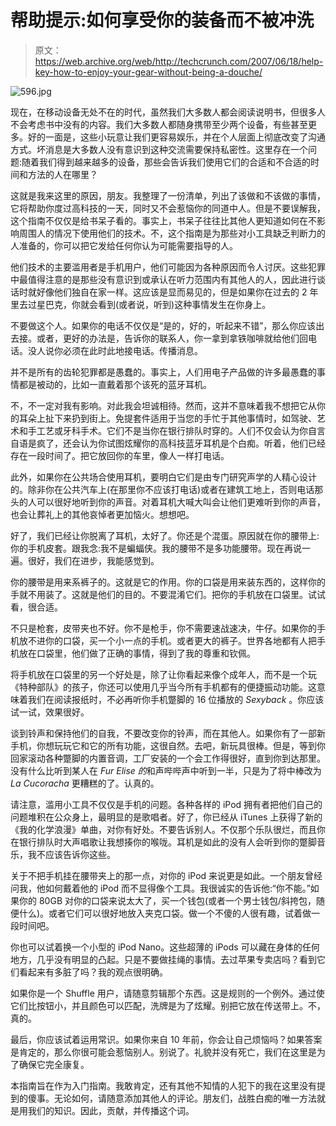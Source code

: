 # 帮助提示:如何享受你的装备而不被冲洗

> 原文：<https://web.archive.org/web/http://techcrunch.com/2007/06/18/help-key-how-to-enjoy-your-gear-without-being-a-douche/>

![596.jpg](img/08632b2262e60706bf1233a50d4f5d4d.png)

现在，在移动设备无处不在的时代，虽然我们大多数人都会阅读说明书，但很多人不会考虑书中没有的内容。我们大多数人都随身携带至少两个设备，有些甚至更多。好的一面是，这些小玩意让我们更容易娱乐，并在个人层面上彻底改变了沟通方式。坏消息是大多数人没有意识到这种交流需要保持私密性。这里存在一个问题:随着我们得到越来越多的设备，那些会告诉我们使用它们的合适和不合适的时间和方法的人在哪里？

这就是我来这里的原因，朋友。我整理了一份清单，列出了该做和不该做的事情，它将帮助你度过高科技的一天，同时又不会惹恼你的同道中人。但是不要误解我，这个指南不仅仅是给书呆子看的。事实上，书呆子往往比其他人更知道如何在不影响周围人的情况下使用他们的技术。不，这个指南是为那些对小工具缺乏判断力的人准备的，你可以把它发给任何你认为可能需要指导的人。

他们技术的主要滥用者是手机用户，他们可能因为各种原因而令人讨厌。这些犯罪中最值得注意的是那些没有意识到或承认在听力范围内有其他人的人，因此进行谈话时就好像他们独自在家一样。这应该是显而易见的，但是如果你在过去的 2 年里去过星巴克，你就会看到(或者说，听到)这种事情发生在你身上。

不要做这个人。如果你的电话不仅仅是“是的，好的，听起来不错”，那么你应该出去接。或者，更好的办法是，告诉你的联系人，你一拿到拿铁咖啡就给他们回电话。没人说你必须在此时此地接电话。传播消息。

并不是所有的齿轮犯罪都是愚蠢的。事实上，人们用电子产品做的许多最愚蠢的事情都是被动的，比如一直戴着那个该死的蓝牙耳机。

不，不一定对我有影响。对此我会坦诚相待。然而，这并不意味着我不想把它从你的耳朵上扯下来扔到街上。免提套件适用于当您的手忙于其他事情时，如驾驶、艺术和手工艺或牙科手术。它们不是当你在银行排队时穿的。人们不仅会认为你自言自语是疯了，还会认为你试图炫耀你的高科技蓝牙耳机是个白痴。听着，他们已经存在一段时间了。把它放回你的车里，像人一样打电话。

此外，如果你在公共场合使用耳机，要明白它们是由专门研究声学的人精心设计的。除非你在公共汽车上(在那里你不应该打电话)或者在建筑工地上，否则电话那头的人可以很好地听到你的声音。对着耳机大喊大叫会让他们更难听到你的声音，也会让葬礼上的其他哀悼者更加恼火。想想吧。

好了，我们已经让你脱离了耳机，太好了。你还是个混蛋。原因就在你的腰带上:你的手机皮套。跟我念:我不是蝙蝠侠。我的腰带不是多功能腰带。现在再说一遍。很好，我们在进步，我能感觉到。

你的腰带是用来系裤子的。这就是它的作用。你的口袋是用来装东西的，这样你的手就不用装了。这就是他们的目的。不要混淆它们。把你的手机放在口袋里。试试看，很合适。

不只是枪套，皮带夹也不好。你不是枪手，你不需要速战速决，牛仔。如果你的手机放不进你的口袋，买一个小一点的手机。或者更大的裤子。世界各地都有人把手机放在口袋里，他们做了正确的事情，得到了我的尊重和钦佩。

将手机放在口袋里的另一个好处是，除了让你看起来像个成年人，而不是一个玩《特种部队》的孩子，你还可以使用几乎当今所有手机都有的便捷振动功能。这意味着我们在阅读报纸时，不必再听你手机蹩脚的 16 位播放的 *Sexyback* 。你应该试一试，效果很好。

谈到铃声和保持他们的自我，不要改变你的铃声，而在其他人。如果你有了一部新手机，你想玩玩它和它的所有功能，这很自然。去吧，新玩具很棒。但是，等到你回家滚动各种蹩脚的内置音调，工厂安装的一个会工作得很好，直到你到达那里。没有什么比听到某人在 *Fur Elise 的*和声哔哔声中听到一半，只是为了将中棒改为 *La Cucoracha* 更糟糕的了。认真的。

请注意，滥用小工具不仅仅是手机的问题。各种各样的 iPod 拥有者把他们自己的问题堆积在公众身上，最明显的是歌唱者。好了，你已经从 iTunes 上获得了新的《我的化学浪漫》单曲，对你有好处。不要告诉别人。不仅那个乐队很烂，而且你在银行排队时大声唱歌让我想揍你的喉咙。耳机是如此的没有人会听到你的蹩脚音乐，我不应该告诉你这些。

关于不把手机挂在腰带夹上的那一点，对你的 iPod 来说更是如此。一个朋友曾经问我，他如何戴着他的 iPod 而不显得像个工具。我很诚实的告诉他:“你不能。”如果你的 80GB 对你的口袋来说太大了，买一个钱包(或者一个男士钱包/斜挎包，随便什么)。或者它们可以很好地放入夹克口袋。做一个不傻的人很有趣，试着做一段时间吧。

你也可以试着换一个小型的 iPod Nano。这些超薄的 iPods 可以藏在身体的任何地方，几乎没有明显的凸起。只是不要做挂绳的事情。去过苹果专卖店吗？看到它们看起来有多脏了吗？我的观点很明确。

如果你是一个 Shuffle 用户，请随意剪辑那个东西。这是规则的一个例外。通过使它们比按钮小，并且颜色可以匹配，洗牌是为了炫耀。别把它放在传送带上。不，真的。

最后，你应该试着运用常识。如果你来自 10 年前，你会让自己烦恼吗？如果答案是肯定的，那么你很可能会惹恼别人。别说了。礼貌并没有死亡，我们在这里是为了确保它完全康复。

本指南旨在作为入门指南。我敢肯定，还有其他不知情的人犯下的我在这里没有提到的傻事。无论如何，请随意添加其他人的评论。朋友们，战胜白痴的唯一方法就是用我们的知识。因此，贡献，并传播这个词。